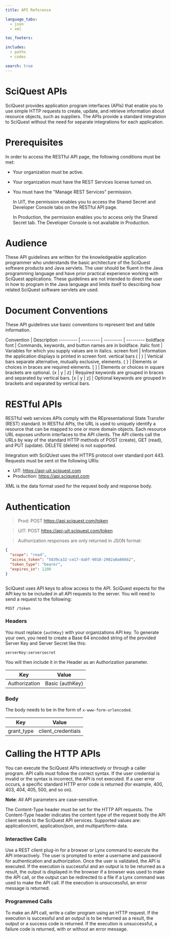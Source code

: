 ```yaml
---
title: API Reference

language_tabs:
  - json
  - xml

toc_footers:

includes:
  - paths
  - codes

search: true
---
```


# SciQuest APIs

SciQuest provides application program interfaces (APIs) that enable you to use simple HTTP requests to create, update, and retrieve information about resource objects, such as suppliers. The APIs provide a standard integration to SciQuest without the need for separate integrations for each application.

# Prerequisites
In order to access the RESTful API page, the following conditions must be met:

 * Your organization must be active.
 * Your organization must have the REST Services license turned on.
 * You must have the "Manage REST Services" permission.

    In UIT, the permission enables you to access the Shared Secret and Developer Console tabs on the RESTful API page.

    In Production, the permission enables you to access only the Shared Secret tab. The Developer Console is not available in Production.

# Audience

These API guidelines are written for the knowledgeable application programmer who understands the basic architecture of the SciQuest software products and Java servlets. The user should be fluent in the Java programming language and have prior practical experience working with SciQuest applications. These guidelines are not intended to direct the user in how to program in the Java language and limits itself to describing how related SciQuest software servlets are used.

# Document Conventions
These API guidelines use basic conventions to represent text and table information.

Convention | Description
--------- | --------- | --------- | ---------
boldface font | Commands, keywords, and button names are in boldface. 
italic font | Variables for which you supply values are in italics. 
screen font | Information the application displays is printed in screen font. 
vertical bars ( &#124; ) | Vertical bars separate alternative, mutually exclusive, elements. 
{ } | Elements or choices in braces are required elements.
[ ] | Elements or choices in square brackets are optional. 
{x &#124; y &#124; z} | Required keywords are grouped in braces and separated by vertical bars. 
[x &#124; y &#124; z] | Optional keywords are grouped in brackets and separated by vertical bars.

# RESTful APIs

RESTful web services APIs comply with the REpresentational State Transfer (REST) standard. In RESTful APIs, the URL is used to uniquely identify a resource that can be mapped to one or more domain objects. Each resource URL exposes uniform interfaces to the API clients. The API clients call the URLs by way of the standard HTTP methods of POST (create), GET (read), and PUT (update). DELETE (delete) is not supported.

Integration with SciQUest uses the HTTPS protocol over standard port 443. Requests must be sent ot the following URIs:

 * UIT: https://api-uit.sciquest.com
 * Production: https://api.sciquest.com

XML is the data format used for the request body and response body.

# Authentication

> Prod: POST https://api.sciquest.com/token

> UIT: POST https://api-uit.sciquest.com/token

> Authorization responses are only returned in JSON format:

```json
{
  "scope": "read",
  "access_token": "5839ca32-ce17-4a0f-9018-2902a0a86662",
  "token_type": "bearer",
  "expires_in": 1200
}
```

```xml

```

SciQuest uses API keys to allow access to the API. SciQuest expects for the API key to be included in all API requests to the server. You will need to send a request to the following:

<code>POST /token</code>

### Headers
You must replace <code>{authKey}</code> with your organizations API key. To generate your own, you need to create a Base 64 encoded string of the provided Server Key and Server Secret like this:

<code>serverKey:serversecret</code>

You will then include it in the Header as an Authorization parameter.

Key | Value
--------|--------
Authorization | Basic {authKey}

### Body

The body needs to be in the form of <code>x-www-form-urlencoded</code>.

Key | Value
--------|--------
grant_type | client_credentials

# Calling the HTTP APIs

You can execute the SciQuest APIs interactively or through a caller program. API calls must follow the correct syntax. If the user credential is invalid or the syntax is incorrect, the API is not executed. If a user error occurs, a specific standard HTTP error code is returned (for example, 400, 403, 404, 405, 500, and so on).

__Note__: All API parameters are case-sensitive.

The Content-Type header must be set for the HTTP API requests. The Content-Type header indicates the content type of the request body the API client sends to the SciQuest API services. Supported values are: application/xml, application/json, and multipart/form-data.

### Interactive Calls

Use a REST client plug-in for a browser or Lynx command to execute the API interactively. The user is prompted to enter a username and password for authentication and authorization. Once the user is validated, the API is executed. If the execution is successful and an output is to be returned as a result, the output is displayed in the browser if a browser was used to make the API call, or the output can be redirected to a file if a Lynx command was used to make the API call. If the execution is unsuccessful, an error message is returned.

### Programmed Calls

To make an API call, write a caller program using an HTTP request. If the execution is successful and an output is to be returned as a result, the output or a success code is returned. If the execution is unsuccessful, a failure code is returned, with or without an error message.

